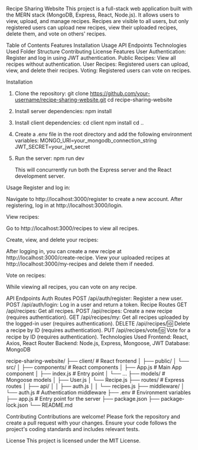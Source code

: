 Recipe Sharing Website
This project is a full-stack web application built with the MERN stack (MongoDB, Express, React, Node.js). It allows users to view, upload, and manage recipes. Recipes are visible to all users, but only registered users can upload new recipes, view their uploaded recipes, delete them, and vote on others' recipes.

Table of Contents
Features
Installation
Usage
API Endpoints
Technologies Used
Folder Structure
Contributing
License
Features
User Authentication: Register and log in using JWT authentication.
Public Recipes: View all recipes without authentication.
User Recipes: Registered users can upload, view, and delete their recipes.
Voting: Registered users can vote on recipes.

Installation

1. Clone the repository:
   git clone https://github.com/your-username/recipe-sharing-website.git
   cd recipe-sharing-website

2. Install server dependencies:
   npm install

3. Install client dependencies:
   cd client
   npm install
   cd ..

4. Create a .env file in the root directory and add the following environment variables:
   MONGO_URI=your_mongodb_connection_string
   JWT_SECRET=your_jwt_secret

5. Run the server:
   npm run dev

   This will concurrently run both the Express server and the React development server.

Usage
Register and log in:

Navigate to http://localhost:3000/register to create a new account. After registering, log in at http://localhost:3000/login.

View recipes:

Go to http://localhost:3000/recipes to view all recipes.

Create, view, and delete your recipes:

After logging in, you can create a new recipe at http://localhost:3000/create-recipe. View your uploaded recipes at http://localhost:3000/my-recipes and delete them if needed.

Vote on recipes:

While viewing all recipes, you can vote on any recipe.

API Endpoints
Auth Routes
POST /api/auth/register: Register a new user.
POST /api/auth/login: Log in a user and return a token.
Recipe Routes
GET /api/recipes: Get all recipes.
POST /api/recipes: Create a new recipe (requires authentication).
GET /api/recipes/my: Get all recipes uploaded by the logged-in user (requires authentication).
DELETE /api/recipes/:id: Delete a recipe by ID (requires authentication).
PUT /api/recipes/vote/:id: Vote for a recipe by ID (requires authentication).
Technologies Used
Frontend: React, Axios, React Router
Backend: Node.js, Express, Mongoose, JWT
Database: MongoDB

recipe-sharing-website/
├── client/ # React frontend
│ ├── public/
│ └── src/
│ ├── components/ # React components
│ ├── App.js # Main App component
│ ├── index.js # Entry point
│ └── ...
├── models/ # Mongoose models
│ ├── User.js
│ └── Recipe.js
├── routes/ # Express routes
│ ├── api/
│ │ ├── auth.js
│ │ └── recipes.js
├── middleware/
│ └── auth.js # Authentication middleware
├── .env # Environment variables
├── app.js # Entry point for the server
├── package.json
├── package-lock.json
└── README.md

Contributing
Contributions are welcome! Please fork the repository and create a pull request with your changes. Ensure your code follows the project's coding standards and includes relevant tests.

License
This project is licensed under the MIT License.
